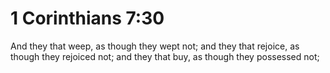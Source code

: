 # 1 Corinthians 7:30

And they that weep, as though they wept not; and they that rejoice, as though they rejoiced not; and they that buy, as though they possessed not;
